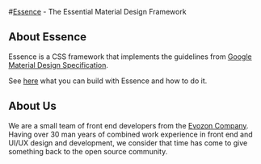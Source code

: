 #[Essence](http://essence.pearlhq.com/) - The Essential Material Design Framework

## About Essence

Essence is a CSS framework that implements the guidelines from [Google Material Design Specification](https://www.google.com/design/spec/material-design/introduction.html).

See [here](http://essence.pearlhq.com/) what you can build with Essence and how to do it.

## About Us
We are a small team of front end developers from the [Evozon Company](https://www.evozon.com/). Having over 30 man years of combined work experience in front end and UI/UX design and development, we consider that time has come to give something back to the open source community.
